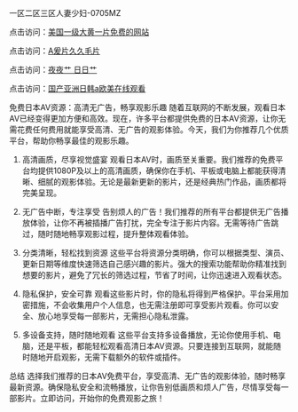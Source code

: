 
一区二区三区人妻少妇-0705MZ

点击访问：<a href="https://heiliao2dmwwy.pages.dev">美国一级大黄一片免费的网站</a>

点击访问：<a href="https://heiliaoll4qsx.pages.dev">A爰片久久毛片</a>

点击访问：<a href="https://heiliaowzu4ur.pages.dev">夜夜艹 日日艹</a>

点击访问：<a href="https://heiliaozj3tjd.pages.dev">国产亚洲日韩a欧美在线观看</a>




免费日本AV资源：高清无广告，畅享观影乐趣
随着互联网的不断发展，观看日本AV已经变得更加方便和高效。现在，许多平台都提供免费的日本AV资源，让你无需花费任何费用就能享受高清、无广告的观影体验。今天，我们为你推荐几个优质平台，帮助你畅享最佳的观影乐趣。

1. 高清画质，尽享视觉盛宴
观看日本AV时，画质至关重要。我们推荐的免费平台均提供1080P及以上的高清画质，确保你在手机、平板或电脑上都能获得清晰、细腻的观影体验。无论是最新更新的影片，还是经典热门作品，画质都将完美呈现。

2. 无广告中断，专注享受
告别烦人的广告！我们推荐的所有平台都提供无广告播放体验，让你不再被插播广告打扰，完全专注于影片内容。无需等待广告跳过，随时随地畅享观影过程，提升整体观看体验。

3. 分类清晰，轻松找到资源
这些平台将资源分类明确，你可以根据类型、演员、更新日期等维度快速筛选自己感兴趣的影片。强大的搜索功能帮助你精准找到想要的影片，避免了冗长的筛选过程，节省了时间，让你迅速进入观看状态。

4. 隐私保护，安全可靠
观看这些影片时，你的隐私将得到严格保护。平台采用加密措施，不会收集用户个人信息，也无需注册即可享受影片观看。你可以安全、放心地享受每一部影片，无需担心隐私泄露。

5. 多设备支持，随时随地观看
这些平台支持多设备播放，无论你使用手机、电脑，还是平板，都能轻松观看高清日本AV资源。只要连接到互联网，就能随时随地开启观影，无需下载额外的软件或插件。

总结
选择我们推荐的日本AV免费平台，享受高清、无广告的观影体验，随时畅享最新资源。确保隐私安全和流畅播放，让你告别低画质和烦人广告，尽情享受每一部影片。立即访问，开始你的免费观影之旅！

















<span style="display:none;">[Canonical link](  ）</span>
